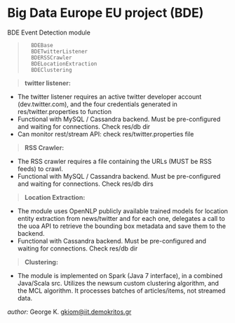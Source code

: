 Big Data Europe EU project (BDE)
==============
BDE Event Detection module

>       BDEBase
>       BDETwitterListener
>       BDERSSCrawler
>       BDELocationExtraction
>       BDEClustering

> **twitter listener:**

- The twitter listener requires an active twitter developer account (dev.twitter.com), and the four 
credentials generated in res/twitter.properties to function
- Functional with MySQL / Cassandra backend. Must be pre-configured and waiting for connections. Check res/db dir
- Can monitor rest/stream API: check res/twitter.properties file

> **RSS Crawler:**
- The RSS crawler requires a file containing the URLs (MUST be RSS feeds) to crawl. 
- Functional with MySQL / Cassandra backend. Must be pre-configured and waiting for connections. Check res/db dirs

> **Location Extraction:**
- The module uses OpenNLP publicly available trained models for location entity extraction from news/twitter and for each one, delegates a call to the uoa API to retrieve the bounding box metadata and save them to the backend. 
- Functional with Cassandra backend. Must be pre-configured and waiting for connections. Check res/db dir

> **Clustering:**
- The module is implemented on Spark (Java 7 interface), in a combined Java/Scala src. Utilizes the newsum custom clustering algorithm, and the MCL algorithm. It processes batches of articles/items, not streamed data.

*author:* George K. <gkiom@iit.demokritos.gr>

